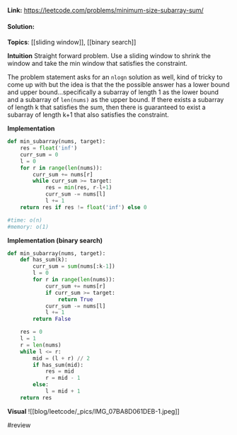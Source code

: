 
**Link:** https://leetcode.com/problems/minimum-size-subarray-sum/
#### Solution:

**Topics**: [[sliding window]], [[binary search]]

**Intuition**
Straight forward problem. Use a sliding window to shrink the window and take the min window that satisfies the constraint. 

The problem statement asks for an `nlogn` solution as well, kind of tricky to come up with but the idea is that the the possible answer has a lower bound and upper bound...specifically a subarray of length 1 as the lower bound and a subarray of `len(nums)` as the upper bound. If there exists a subarray of length k that satisfies the sum, then there is guaranteed to exist a subarray of length k+1 that also satisfies the constraint.

**Implementation**
```python
def min_subarray(nums, target):
	res = float('inf')
	curr_sum = 0
	l = 0
	for r in range(len(nums)):
		curr_sum += nums[r]
		while curr_sum >= target:
			res = min(res, r-l+1)
			curr_sum -= nums[l]
			l += 1
	return res if res != float('inf') else 0

#time: o(n)
#memory: o(1)
```

**Implementation (binary search)**
```python
def min_subarray(nums, target):
	def has_sum(k):
		curr_sum = sum(nums[:k-1])
		l = 0
		for r in range(len(nums)):
			curr_sum += nums[r]
			if curr_sum >= target:
				return True
			curr_sum -= nums[l]
			l += 1
		return False

	res = 0
	l = 1
	r = len(nums)
	while l <= r:
		mid = (l + r) // 2
		if has_sum(mid):
			res = mid
			r = mid - 1
		else:
			l = mid + 1
	return res
```

**Visual** 
![[blog/leetcode/_pics/IMG_07BA8D061DEB-1.jpeg]]

#review 


